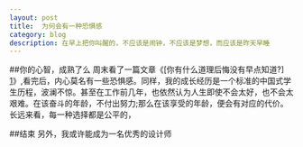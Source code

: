 ```yaml
---
layout: post
title:  为何会有一种恐惧感
category: blog
description: 在早上把你叫醒的，不应该是闹钟，不应该是梦想，而应该是昨天早睡
---
```



##你的心智，成熟了么
周末看了一篇文章《[你有什么道理后悔没有早点知道?] [1]》,看完后，内心莫名有一些恐惧感。同样，我的成长经历是一个标准的中国式学生历程，波澜不惊。甚至在工作前几年，也依然认为人生即使不会太好，也不会太艰难。在该奋斗的年龄，不付出努力;那么在该享受的年龄，便会有对应的代价。长远来看，每一种选择都是公平的，




##结束
另外，我或许能成为一名优秀的设计师



[1]:https://www.zhihu.com/question/23819007

